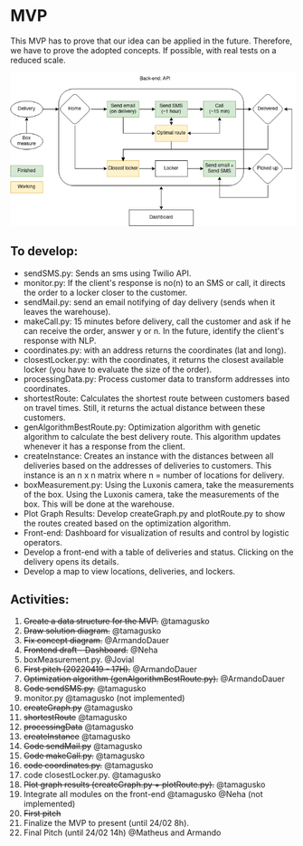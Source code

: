 # MVP

This MVP has to prove that our idea can be applied in the future. Therefore, we have to prove the adopted concepts. If possible, with real tests on a reduced scale.

![Structure](projectStructure.png)

## To develop:


- sendSMS.py: Sends an sms using Twilio API.
- monitor.py: If the client's response is no(n) to an SMS or call, it directs the order to a locker closer to the customer.
- sendMail.py: send an email notifying of day delivery (sends when it leaves the warehouse).
- makeCall.py: 15 minutes before delivery, call the customer and ask if he can receive the order, answer y or n. In the future, identify the client's response with NLP.
- coordinates.py: with an address returns the coordinates (lat and long).
- closestLocker.py: with the coordinates, it returns the closest available locker (you have to evaluate the size of the order).
- processingData.py: Process customer data to transform addresses into coordinates.
- shortestRoute: Calculates the shortest route between customers based on travel times. Still, it returns the actual distance between these customers.
- genAlgorithmBestRoute.py: Optimization algorithm with genetic algorithm to calculate the best delivery route. This algorithm updates whenever it has a response from the client.
- createInstance: Creates an instance with the distances between all deliveries based on the addresses of deliveries to customers. This instance is an n x n matrix where n = number of locations for delivery.
- boxMeasurement.py: Using the Luxonis camera, take the measurements of the box. Using the Luxonis camera, take the measurements of the box. This will be done at the warehouse.
- Plot Graph Results: Develop createGraph.py and plotRoute.py to show the routes created based on the optimization algorithm.
- Front-end: Dashboard for visualization of results and control by logistic operators.
- Develop a front-end with a table of deliveries and status. Clicking on the delivery opens its details.
- Develop a map to view locations, deliveries, and lockers.


## Activities:

1. ~~Create a data structure for the MVP.~~ @tamagusko
2. ~~Draw solution diagram.~~ @tamagusko
3. ~~Fix concept diagram.~~ @ArmandoDauer
4. ~~Frontend draft - Dashboard.~~ @Neha
5. boxMeasurement.py. @Jovial
6. ~~First pitch (20220419 - 17H).~~ @ArmandoDauer
7. ~~Optimization algorithm (genAlgorithmBestRoute.py).~~ @ArmandoDauer
8. ~~Code sendSMS.py.~~ @tamagusko
9. monitor.py @tamagusko (not implemented)
10. ~~createGraph.py~~ @tamagusko
11. ~~shortestRoute~~ @tamagusko
12. ~~processingData~~ @tamagusko
13. ~~createInstance~~ @tamagusko
14. ~~Code sendMail.py~~ @tamagusko
15. ~~Code makeCall.py.~~ @tamagusko
16. ~~code coordinates.py.~~ @tamagusko
17. code closestLocker.py. @tamagusko
18. ~~Plot graph results (createGraph.py + plotRoute.py).~~ @tamagusko
19. Integrate all modules on the front-end @tamagusko @Neha (not implemented)
20. ~~First pitch~~
21. Finalize the MVP to present (until 24/02 8h).
22. Final Pitch (until 24/02 14h) @Matheus and Armando

